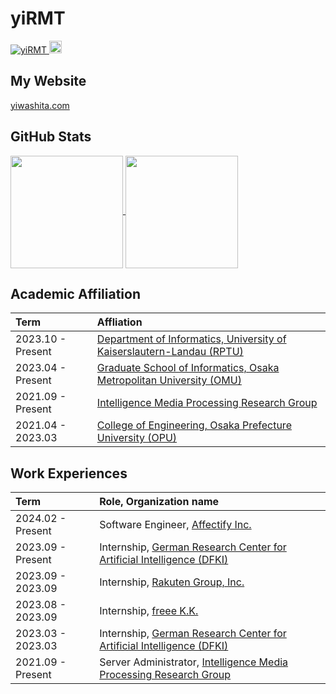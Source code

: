 # yiRMT

<!--
**yiRMT/yiRMT** is a ✨ _special_ ✨ repository because its `README.md` (this file) appears on your GitHub profile.

Here are some ideas to get you started:

- 🔭 I’m currently working on ...
- 🌱 I’m currently learning ...
- 👯 I’m looking to collaborate on ...
- 🤔 I’m looking for help with ...
- 💬 Ask me about ...
- 📫 How to reach me: ...
- 😄 Pronouns: ...
- ⚡ Fun fact: ...
-->

<p align="left">
  <a href="https://github.com/yiRMT/yiRMT/">
    <img src="https://komarev.com/ghpvc/?username=yiRMT" alt="yiRMT" />
  </a>
  <a href="https://github.com/yiRMT">
    <img height="20" src="https://img.shields.io/github/followers/yiRMT?label=follow&logo=github&style=flat" />
  </a>
</p>

## My Website

[yiwashita.com](https://yiwashita.com)

## GitHub Stats
<a href="https://github.com/anuraghazra/github-readme-stats">
   <img height=180 align="center" src="https://github-readme-stats.vercel.app/api?username=yiRMT&show_icons=true&count_private=true&theme=radical" />
</a>
<a href="https://github.com/anuraghazra/github-readme-stats">
   <img height=180 align="center" src="https://github-readme-stats.vercel.app/api/top-langs/?username=yiRMT&layout=compact&hide=tex&theme=radical" />
</a>

## Academic Affiliation
| Term              | Affliation                                                                                                         |
|:------------------|:-------------------------------------------------------------------------------------------------------------------|
| 2023.10 - Present |	[Department of Informatics, University of Kaiserslautern-Landau (RPTU)](https://rptu.de/en)                        |
| 2023.04	- Present | [Graduate School of Informatics, Osaka Metropolitan University (OMU)](https://www.omu.ac.jp/i/en/)                 |
| 2021.09	- Present | [Intelligence Media Processing Research Group](https://imlab.jp/index-e.html)                                      |
| 2021.04	- 2023.03 | [College of Engineering, Osaka Prefecture University (OPU)](https://www.osakafu-u.ac.jp/en/academics/colleges/ce/) |

## Work Experiences
| Term              | Role, Organization name                                                                             |
|:------------------|:----------------------------------------------------------------------------------------------------|
| 2024.02	-	Present | Software Engineer, [Affectify Inc.](https://affectify.jp/)                                          |
| 2023.09	-	Present | Internship, [German Research Center for Artificial Intelligence (DFKI)](https://www.dfki.de/en/web) |
| 2023.09	-	2023.09 | Internship, [Rakuten Group, Inc.](https://global.rakuten.com/corp)                                  |
| 2023.08	-	2023.09 | Internship, [freee K.K.](https://corp.freee.co.jp/en)                                               |
| 2023.03	-	2023.03 | Internship, [German Research Center for Artificial Intelligence (DFKI)](https://www.dfki.de/en/web) |
| 2021.09	-	Present | Server Administrator, [Intelligence Media Processing Research Group](https://imlab.jp/index-e.html) |

